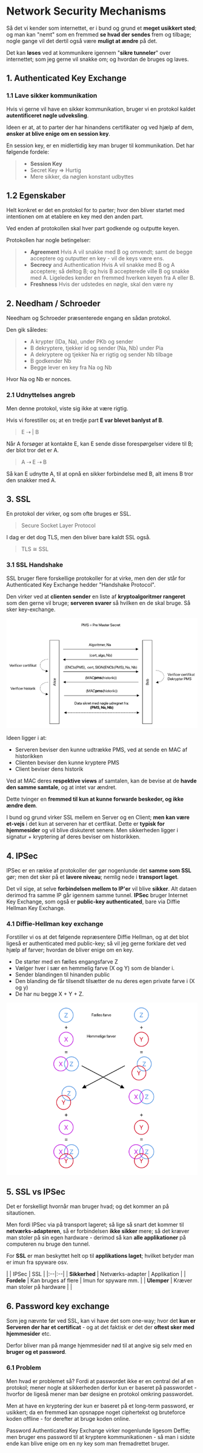 # Network Security Mechanisms

Så det vi kender som internettet, er i bund og grund et **meget usikkert sted**; og man kan "nemt" som en fremmed **se hvad der sendes** frem og tilbage; nogle gange vil det dertil også være **muligt at ændre** på det.

Det kan **løses** ved at kommunikere igennem "**sikre tunneler**" over internettet; som jeg gerne vil snakke om; og hvordan de bruges og laves.

## 1. Authenticated Key Exchange
### 1.1 Lave sikker kommunikation

Hvis vi gerne vil have en sikker kommunikation, bruger vi en protokol kaldet **autentificeret nøgle udveksling**.

Ideen er at, at to parter der har hinandens certifikater og ved hjælp af dem, **ønsker at blive enige om en session key**.

En session key, er en midlertidig key man bruger til kommunikation. Det har følgende fordele:

> * **Session Key**
> * Secret Key => Hurtig
> * Mere sikker, da nøglen konstant udbyttes

## 1.2 Egenskaber

Helt konkret er det en protokol for to parter; hvor den bliver startet med intentionen om at etablere en key med den anden part. 

Ved enden af protokollen skal hver part godkende og outputte keyen.

Protokollen har nogle betingelser:

> * **Agreement** Hvis A vil snakke med B og omvendt; samt de begge acceptere og outputter en key - vil de keys være ens.
> * **Secrecy** and Authentication Hvis A vil snakke med B og A acceptere; så deltog B; og hvis B accepterede ville B og snakke med A. Ligeledes kender en fremmed hverken keyen fra A eller B.
> * **Freshness** Hvis der udstedes en nøgle, skal den være ny

## 2. Needham / Schroeder
Needham og Schroeder præsenterede engang en sådan protokol. 

Den gik således:

> * A krypter (IDa, Na), under PKb og sender
> * B dekryptere, tjekker id og sender (Na, Nb) under Pia
> * A dekryptere og tjekker Na er rigtig og sender Nb tilbage
> * B godkender Nb
> * Begge lever en key fra Na og Nb

Hvor Na og Nb er nonces.

### 2.1 Udnyttelses angreb

Men denne protokol, viste sig ikke at være rigtig.

Hvis vi forestiller os; at en tredje part **E var blevet banlyst af B**.

> E ⇢ | B

Når A forsøger at kontakte E, kan E sende disse forespørgelser videre til B; der blot tror det er A.

> A ⇢ E ⇢ B

Så kan E udnytte A, til at opnå en sikker forbindelse med B, alt imens B tror den snakker med A.

## 3. SSL 

En protokol der virker, og som ofte bruges er SSL.

> Secure Socket Layer Protocol

I dag er det dog TLS, men den bliver bare kaldt SSL også.

> TLS ≅ SSL

### 3.1 SSL Handshake

SSL bruger flere forskellige protokoller for at virke, men den der står for Authenticated Key Exchange hedder "Handshake Protocol". 

Den virker ved at **clienten sender** en liste af **kryptoalgoritmer rangeret** som den gerne vil bruge; **serveren svarer** så hvilken en de skal bruge. Så sker key-exchange.

![ssl handshake](ssl_handshake.png)

Ideen ligger i at:

* Serveren beviser den kunne udtrække PMS, ved at sende en MAC af historikken
* Clienten beviser den kunne kryptere PMS
* Client beviser dens historik

Ved at MAC deres **respektive views** af samtalen, kan de bevise at de **havde den samme samtale**, og at intet var ændret.

Dette tvinger en **fremmed til kun at kunne forwarde beskeder, og ikke ændre dem**.

I bund og grund virker SSL mellem en Server og en Client; **men kan være et-vejs** i det kun at serveren har et certfikat. Dette er **typisk for hjemmesider** og vil blive diskuteret senere. Men sikkerheden ligger i signatur + kryptering af deres beviser om historikken. 

## 4. IPSec 

IPSec er en række af protokoller der gør nogenlunde det **samme som SSL** gør; men det sker på et **lavere niveau**; nemlig nede i **transport laget**. 

Det vil sige, at selve **forbindelsen mellem to IP'er** vil blive **sikker**. Alt dataen derimod fra samme IP går igennem samme tunnel. **IPSec** bruger Internet Key Exchange, som også er **public-key authenticated**, bare via Diffie Hellman Key Exchange.

### 4.1 Diffie-Hellman key exchange

Forstiller vi os at det følgende repræsentere Diffie Hellman, og at det blot ligeså er authenticated med public-key; så vil jeg gerne forklare det ved hjælp af farver; hvordan de bliver enige om en key.

* De starter med en fælles engangsfarve Z
* Vælger hver i sær en hemmelig farve (X og Y) som de blander i.
* Sender blandingen til hinanden public
* Den blanding de får tilsendt tilsætter de nu deres egen private farve i (X og y)
* De har nu begge X + Y + Z.

![Diffie-Hellman handshake](Diffie-Hellman.png)

## 5. SSL vs IPSec

Det er forskelligt hvornår man bruger hvad; og det kommer an på sitautionen. 

Men fordi IPSec via på transport lageret; så lige så snart det kommer til **netværks-adapteren**, så er forbindelsen **ikke sikker** mere; så det kræver man stoler på sin egen hardware - derimod så kan **alle applikationer** på computeren nu bruge den tunnel.

For **SSL** er man beskyttet helt op til **applikations laget**; hvilket betyder man er imun fra spyware osv.

|  | IPSec | SSL |
|:--|:--|
| **Sikkerhed** | Netværks-adapter | Applikation |
| **Fordele** | Kan bruges af flere | Imun for spyware mm. |
| **Ulemper** | Kræver man stoler på hardware | |

## 6. Password key exchange

Som jeg nævnte før ved SSL, kan vi have det som one-way; hvor det **kun er Serveren der har et certificat** - og at det faktisk er det der **oftest sker med hjemmesider** etc. 

Derfor bliver man på mange hjemmesider nød til at angive sig selv med en **bruger og et password**.

### 6.1 Problem

Men hvad er problemet så? Fordi at passwordet ikke er en central del af en protokol; mener nogle at sikkerheden derfor kun er baseret på passwordet - hvorfor de ligeså mener man bør designe en protokol omkring passwordet.

Men at have en kryptering der kun er baseret på et long-term password, er usikkert; da en fremmed kan opsnappe noget ciphertekst og bruteforce koden offline - for derefter at bruge koden online.

Password Authenticated Key Exchange virker nogenlunde ligesom Deffie; men bruger ens password til at kryptere kommunikationen - så man i sidste ende kan blive enige om en ny key som man fremadrettet bruger.